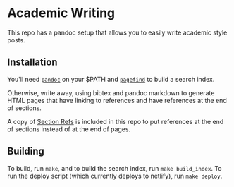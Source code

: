 # Academic Writing

This repo has a pandoc setup that allows you to easily write academic
style posts.

## Installation

You'll need [`pandoc`](https://github.com/jgm/pandoc) on your $PATH and [`pagefind`](https://github.com/CloudCannon/pagefind) to build a search index.

Otherwise, write away, using bibtex and pandoc markdown to generate HTML
pages that have linking to references and have references at the end of
sections.

A copy of
[Section Refs](https://github.com/pandoc/lua-filters/blob/master/section-refs/section-refs.lua)
is included in this repo to put references at the end of sections
instead of at the end of pages.

## Building

To build, run `make`, and to build the search index, run `make
build_index`. To run the deploy script (which currently deploys to
netlify), run `make deploy`.

